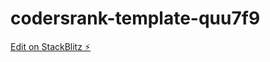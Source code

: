 # codersrank-template-quu7f9

[Edit on StackBlitz ⚡️](https://stackblitz.com/edit/codersrank-template-quu7f9)